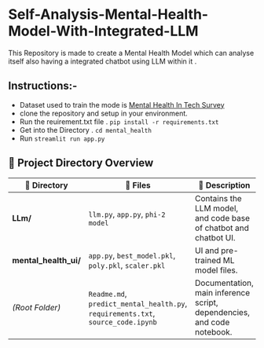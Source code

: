 # Self-Analysis-Mental-Health-Model-With-Integrated-LLM

This Repository is made to create a Mental Health Model which can analyse itself also having a integrated chatbot using LLM within it .

## Instructions:-

- Dataset used to train the mode is [Mental Health In Tech Survey](https://www.kaggle.com/datasets/osmi/mental-health-in-tech-survey)
- clone the repository and setup in your environment.
- Run the reuirement.txt file . `pip install -r requirements.txt`
- Get into the Directory . `cd mental_health`
- Run `streamlit run app.py`

## 📁 Project Directory Overview

| 📁 Directory | 📄 Files | 📝 Description |
|-------------|---------|---------------|
| **LLm/** | `llm.py`, `app.py`, `phi-2 model` | Contains the LLM model, and code base of chatbot and chatbot UI. |
| **mental_health_ui/** | `app.py`, `best_model.pkl`, `poly.pkl`, `scaler.pkl` | UI and pre-trained ML model files. |
| *(Root Folder)* | `Readme.md`, `predict_mental_health.py`, `requirements.txt`, `source_code.ipynb` | Documentation, main inference script, dependencies, and code notebook. |




